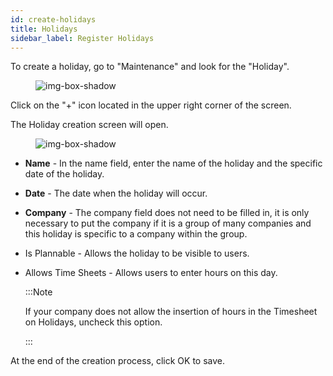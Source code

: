```yaml
---
id: create-holidays  
title: Holidays
sidebar_label: Register Holidays
---
```


To create a holiday, go to "Maintenance" and look for the "Holiday".

<figure>

![img-box-shadow](/img/Holiday.1.png)
<figcaption></figcaption>
</figure>


Click on the "+" icon located in the upper right corner of the screen.

The Holiday creation screen will open.

<figure>

![img-box-shadow](/img/Holiday.png)
<figcaption></figcaption>
</figure>


- **Name** - In the name field, enter the name of the holiday and the specific date of the holiday. 
- **Date** - The date when the holiday will occur.
- **Company** - The company field does not need to be filled in, it is only necessary to put the company if it is a group of many companies and this holiday is specific to a company within the group.
- Is Plannable - Allows the holiday to be visible to users.
- Allows Time Sheets - Allows users to enter hours on this day.

  :::Note
  
    If your company does not allow the insertion of hours in the Timesheet on Holidays, uncheck this option.
    
  :::
  
At the end of the creation process, click OK to save.
